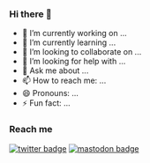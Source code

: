 ### Hi there 👋


- 🔭 I’m currently working on ...
- 🌱 I’m currently learning ...
- 👯 I’m looking to collaborate on ...
- 🤔 I’m looking for help with ...
- 💬 Ask me about ...
- 📫 How to reach me: ...
- 😄 Pronouns: ...
- ⚡ Fun fact: ...

### Reach me 
[![twitter badge](https://img.shields.io/twitter/follow/NandiyaLive?style=social)](https://twitter.com/NandiyaLive)
[![mastodon badge](https://img.shields.io/mastodon/follow/952683?domain=https%3A%2F%2Fmastodon.social%2F%40NandiyaLive&label=%40NandiyaLive&style=social)](https://mastodon.social/@NandiyaLive)
